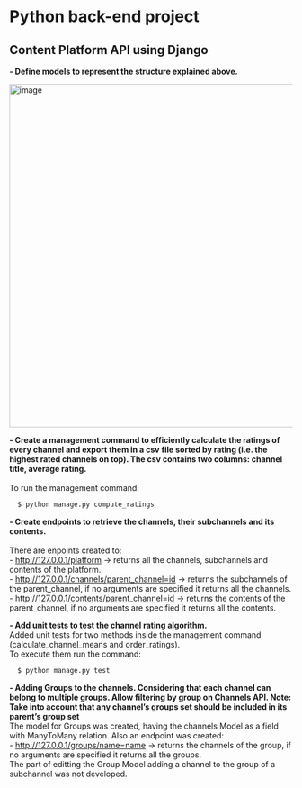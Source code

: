 # Python back-end project
## Content Platform API using Django

**- Define models to represent the structure explained above.**<br/>

<img width="610" alt="image" src="https://user-images.githubusercontent.com/120499098/208117958-33157314-46a3-41bb-80b3-0405f08b504e.png">

**- Create a management command to efficiently calculate the ratings of every
channel and export them in a csv file sorted by rating (i.e. the highest rated
channels on top). The csv contains two columns: channel title, average rating.**<br/>
<br/> To run the management command:
  
```bash
  $ python manage.py compute_ratings
```
  
**- Create endpoints to retrieve the channels, their subchannels and its contents.**<br/>
<br/> There are enpoints created to:
<br/> - http://127.0.0.1/platform -> returns all the channels, subchannels and contents of the platform.
<br/> - http://127.0.0.1/channels/parent_channel=id -> returns the subchannels of the parent_channel, if no arguments are specified it returns all the channels. 
<br/> - http://127.0.0.1/contents/parent_channel=id -> returns the contents of the parent_channel, if no arguments are specified it returns all the contents.

**- Add unit tests to test the channel rating algorithm.**<br/>
Added unit tests for two methods inside the management command (calculate_channel_means and order_ratings). 
<br/> To execute them run the command:
```bash
  $ python manage.py test
```
**- Adding Groups to the channels. Considering that each channel can belong to
multiple groups. Allow filtering by group on Channels API.
Note: Take into account that any channel’s groups set should be included in its
parent’s group set**<br/>
The model for Groups was created, having the channels Model as a field with ManyToMany relation. Also an endpoint was created:
<br/> - http://127.0.0.1/groups/name=name -> returns the channels of the group, if no arguments are specified it returns all the groups.<br/>
The part of editting the Group Model adding a channel to the group of a subchannel was not developed.

